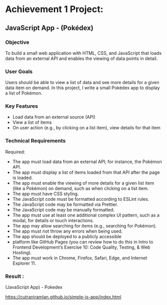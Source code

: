 # Achievement 1 Project:

## JavaScript App - (Pokédex)

### Objective
To build a small web application with HTML, CSS, and JavaScript that loads
data from an external API and enables the viewing of data points in detail.

### User Goals
Users should be able to view a list of data and see more details for a given data item on demand. In this project, I write a small Pokédex app to display a list of Pokémon.

### Key Features
* Load data from an external source (API)
* View a list of items
* On user action (e.g., by clicking on a list item), view details for that item

### Technical Requirements
Required:

* The app must load data from an external API; for instance, the Pokémon API.
* The app must display a list of items loaded from that API after the page is loaded.
* The app must enable the viewing of more details for a given list item (like a Pokémon) on demand, such as when clicking on a list item.
* The app must have CSS styling.
* The JavaScript code must be formatted according to ESLint rules.
* The JavaScript code may be formatted via Prettier.
* The JavaScript code may be manually formatted.
* The app must use at least one additional complex UI pattern, such as a modal, for details or touch interactions.
* The app may allow searching for items (e.g., searching for Pokémon).
* The app must not throw any errors when being used.
* The app should be deployed to a publicly accessible
* platform like GitHub Pages (you can review how to do this in Intro to Frontend Development’s Exercise 10: Code Quality, Testing, & Web Hosting).
* The app must work in Chrome, Firefox, Safari, Edge, and Internet Explorer 11.

### Result :

(JavaScript App) - Pokedex

https://cutraniramlan.github.io/simple-js-app/index.html
